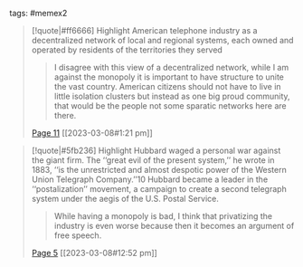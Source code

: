 tags: #memex2 


> [!quote|#ff6666] Highlight
> American telephone industry as a decentralized network of local and regional systems, each owned and operated by residents of the territories they served
>
>> I disagree with this view of a decentralized network, while I am against the monopoly it is important to have structure to unite the vast country. American citizens should not have to live in little isolation clusters but instead as one big proud community, that would be the people not some sparatic networks here are there.
>
> [Page 11](zotero://open-pdf/library/items/Y85GVLPR?page=11) [[2023-03-08#1:21 pm]]

> [!quote|#5fb236] Highlight
> Hubbard waged a personal war against the giant firm. The ‘‘great evil of the present system,’’ he wrote in 1883, ‘‘is the unrestricted and almost despotic power of the Western Union Telegraph Company.’’10 Hubbard became a leader in the ‘‘postalization’’ movement, a campaign to create a second telegraph system under the aegis of the U.S. Postal Service.
>
>> While having a monopoly is bad, I think that privatizing the industry is even worse because then it becomes an argument of free speech.
>
> [Page 5](zotero://open-pdf/library/items/Y85GVLPR?page=5) [[2023-03-08#12:52 pm]]